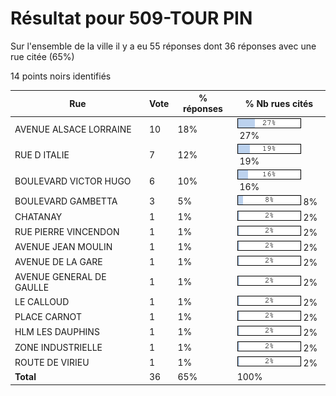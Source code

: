 # Résultat pour 509-TOUR PIN

Sur l'ensemble de la ville il y a eu 55 réponses dont 36 réponses avec une rue citée (65%)

14 points noirs identifiés

| Rue | Vote | % réponses | % Nb rues cités|
|-----|------|------------|----------------|
| AVENUE ALSACE LORRAINE | 10 | 18% | <img src="../../img/bar_27.gif" />&nbsp;27%|
| RUE D ITALIE | 7 | 12% | <img src="../../img/bar_19.gif" />&nbsp;19%|
| BOULEVARD VICTOR HUGO | 6 | 10% | <img src="../../img/bar_16.gif" />&nbsp;16%|
| BOULEVARD GAMBETTA | 3 | 5% | <img src="../../img/bar_8.gif" />&nbsp;8%|
| CHATANAY | 1 | 1% | <img src="../../img/bar_2.gif" />&nbsp;2%|
| RUE PIERRE VINCENDON | 1 | 1% | <img src="../../img/bar_2.gif" />&nbsp;2%|
| AVENUE JEAN MOULIN | 1 | 1% | <img src="../../img/bar_2.gif" />&nbsp;2%|
| AVENUE DE LA GARE | 1 | 1% | <img src="../../img/bar_2.gif" />&nbsp;2%|
| AVENUE GENERAL DE GAULLE | 1 | 1% | <img src="../../img/bar_2.gif" />&nbsp;2%|
| LE CALLOUD | 1 | 1% | <img src="../../img/bar_2.gif" />&nbsp;2%|
| PLACE CARNOT | 1 | 1% | <img src="../../img/bar_2.gif" />&nbsp;2%|
| HLM LES DAUPHINS | 1 | 1% | <img src="../../img/bar_2.gif" />&nbsp;2%|
| ZONE INDUSTRIELLE | 1 | 1% | <img src="../../img/bar_2.gif" />&nbsp;2%|
| ROUTE DE VIRIEU | 1 | 1% | <img src="../../img/bar_2.gif" />&nbsp;2%|
| **Total** | 36 | 65% | 100%|
